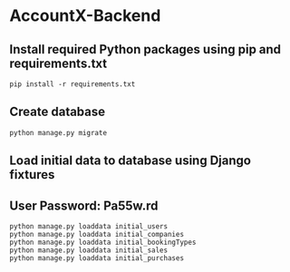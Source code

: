 # AccountX-Backend

## Install required Python packages using pip and requirements.txt
```shell
pip install -r requirements.txt
```

## Create database
```shell
python manage.py migrate
```

## Load initial data to database using Django fixtures 
## User Password: Pa55w.rd
```shell
python manage.py loaddata initial_users
python manage.py loaddata initial_companies
python manage.py loaddata initial_bookingTypes
python manage.py loaddata initial_sales
python manage.py loaddata initial_purchases
```
